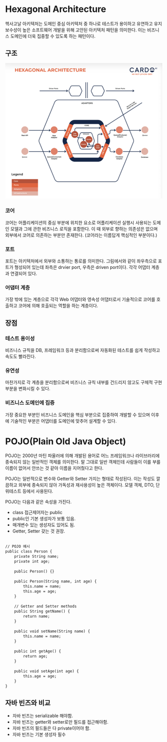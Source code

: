 # Hexagonal Architecture

헥사고날 아키텍처는 도메인 중심 아키텍처 중 하나로 테스트가 용이하고 유연하고 유지보수성이 높은 소프트웨어 개발을 위해 고안된 아키텍처 패턴을 의미한다. 이는 비즈니스 도메인에 더욱 집중할 수 있도록 하는 패턴이다.

## 구조

![Hexagonal Architecture](../images/hexagonal.png)

### 코어

코어는 어플리케이션의 중심 부분에 위치한 요소로 어플리케이션 실행시 사용되는 도메인 모델과 그에 관한 비즈니스 로직을 포함한다. 이 때 외부로 향하는 의존성은 없으며 외부에서 코어로 의존하는 부분만 존재한다. (코어라는 이름답게 핵심적인 부분이다.)

### 포트

포트는 아키텍처에서 외부와 소통하는 통로를 의미한다. 그림에서와 같이 좌우측으로 포트가 형성되어 있는데 좌측은 drvier port, 우측은 driven port이다. 각각 어댑터 계층과 연결되어 있다.

### 어댑터 계층

가장 밖에 있는 계층으로 각각 Web 어댑터와 영속성 어댑터로서 기술적으로 코어를 호출하고 코어에 의해 호출되는 역할을 하는 계층이다. 

## 장점

### 테스트 용이성

비즈니스 규칙을 DB, 프레임워크 등과 분리함으로써 자동화된 테스트를 쉽게 작성하고 속도도 빨라진다.

### 유연성

마찬가지로 각 계층을 분리함으로써 비즈니스 규칙 내부를 건드리지 않고도 구체적 구현 부분을 변화시킬 수 있다.

### 비즈니스 도메인에 집중

가장 중요한 부분인 비즈니스 도메인을 핵심 부분으로 집중하여 개발할 수 있으며 이후에 기술적인 부분은 어댑터를 도메인에 맞추어 설계할 수 있다.

# POJO(Plain Old Java Object)

POJO는 2000년 마틴 파울러에 의해 개발된 용어로 어느 프레임워크나 라이브러리에 종속되지 않는 일반적인 객체를 의미한다. 말 그대로 일반 객체인데 사람들이 이를 부를 이름이 없어서 안쓰는 것 같아 이름을 지어줬다고 한다.

POJO는 일반적으로 변수와 Getter와 Setter 가지는 형태로 작성된다. 이는 작성도 깔끔하고 외부에 종속되지 않아 가독성과 재사용성이 높은 객체이다.
모델 객체, DTO, 단위테스트 등에서 사용된다.

POJO는 다음과 같은 속성을 가진다. 

- class 접근제어자는 public
- public인 기본 생성자가 보통 있음.
- 매개변수 있는 생성자도 있어도 됨.
- Getter, Setter 갖는 것 권장.

```

// POJO 예시
public class Person {
    private String name;
    private int age;

    public Person() {}

    public Person(String name, int age) {
        this.name = name;
        this.age = age;
    }

    // Getter and Setter methods
    public String getName() {
        return name;
    }

    public void setName(String name) {
        this.name = name;
    }

    public int getAge() {
        return age;
    }

    public void setAge(int age) {
        this.age = age;
    }
}

```

## 자바 빈즈와 비교

- 자바 빈즈는 serializable 해야함.
- 자바 빈즈는 getter와 setter로만 필드를 접근해야함.
- 자바 빈즈의 필드들은 다 private이어야 함.
- 자바 빈즈는 기본 생성자 필수